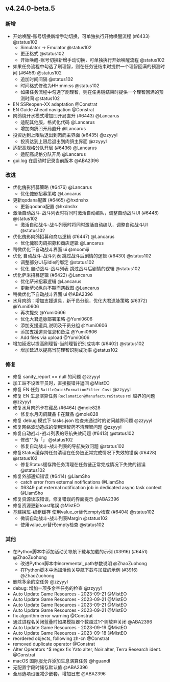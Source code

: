 ## v4.24.0-beta.5

### 新增

- 开始唤醒-账号切换新增手动切换，可单独执行开始唤醒流程 (#6433) @status102
   - Simulator -> Emulator @status102
   - 更正格式 @status102
   - 开始唤醒-账号切换新增手动切换，可单独执行开始唤醒流程 @status102
- 如果任务流程中勾选了刷理智，则在任务链结束时提供一个理智回满的预测时间 (#6456) @status102
   - 追加时间间隔 @status102
   - 时间格式修改为HH:mm:ss @status102
   - 如果任务流程中勾选了刷理智，则在任务链结束时提供一个理智回满的预测时间 @status102
- EN SSReopen-XX adaptation @Constrat
- EN Guide Ahead navigation @Constrat
- 肉鸽烧开水模式增加凹开局直升 (#6443) @Lancarus
   - 适配其他服，格式化代码 @Lancarus
   - 增加肉鸽凹开局直升 @Lancarus
- 投资达到上限后退出到肉鸽主界面 (#6435) @zzyyyl
   - 投资达到上限后退出到肉鸽主界面 @zzyyyl
- 适配高规格分队开局 (#6436) @Lancarus
   - 适配高规格分队开局 @Lancarus
- gui.log 在启动时记录当前版本 @ABA2396

### 改进

- 优化傀影招募策略 (#6476) @Lancarus
   - 优化傀影招募策略 @Lancarus
- 更新qodana配置 (#6465) @hxdnshx
   - 更新qodana配置 @hxdnshx
- 激活自动战斗-战斗列表时将同时激活自动编队，调整自动战斗UI (#6448) @status102
   - 激活自动战斗-战斗列表时将同时激活自动编队，调整自动战斗UI @status102
- 优化傀影肉鸽招募和商店逻辑 (#6447) @Lancarus
   - 优化傀影肉鸽招募和商店逻辑 @Lancarus
- 稍微优化下自动战斗界面 ui @moomiji
- 优化 自动战斗-战斗列表 跳过战斗后剧情的逻辑 (#6430) @status102
   - 调整部分UI与Idle的绑定 @status102
   - 优化 自动战斗-战斗列表 跳过战斗后剧情的逻辑 @status102
- 优化萨米招募逻辑 (#6422) @Lancarus
   - 优化萨米招募逻辑 @Lancarus
   - 更新萨米纵向不期而遇截图 @Lancarus
- 稍微优化下自动战斗界面 ui @ABA2396
- 水月肉鸽：增加支援道具，新干员分组，优化大君遗脉策略 (#6372) @Yumi0606
   - 再次提交 @Yumi0606
   - 优化大君遗脉部署策略 @Yumi0606
   - 添加支援道具,说明及干员分组 @Yumi0606
   - 添加支援道具信息和备注 @Yumi0606
   - Add files via upload @Yumi0606
- 增加延迟以提高刷理智-当前理智识别成功率 (#6402) @status102
   - 增加延迟以提高当前理智识别成功率 @status102

### 修复

- 修复 sanity_report == null 的问题 @zzyyyl
- 加工站不设置干员时，直接报错并返回 @MistEO
- 修复 EN 任务 `BattleQuickFormationFilter-Cost` @zzyyyl
- 修复 EN 生息演算任务 `Reclamation@ManufactureStatus` roi 越界的问题 @zzyyyl
- 修复水月肉鸽卡在藏品 (#6464) @mole828
   - 修复水月肉鸽藏品卡在藏品 @mole828
- 修复 debug 模式下 tasks.json 检查未通过时的访问越界问题 @zzyyyl
- 修复网络波动造成的使用理智药不清理智问题 @zzyyyl
- 修复自动战斗-战斗列表的导航失效问题 (#6413) @status102
   - 修改""为「」 @status102
   - 修复自动战斗-战斗列表的导航失效问题 @status102
- 修复Status缓存跨任务清理在任务链正常完成情况下失效的错误 (#6428) @status102
   - 修复Status缓存跨任务清理在任务链正常完成情况下失效的错误 @status102
- 修复外部通知错误 (#6414) @LiamSho
   - catch error from external notifications @LiamSho
   - #6349 put external notification job in dedicated async task context @LiamSho
- 修复资源读取错误，修复错误的界面提示 @ABA2396
- 修复资源更新toast笔误 @MistEO
- 基建换班-编组缓存 使用value_or替代empty检查 (#6404) @status102
   - 微调自动战斗-战斗列表Margin @status102
   - 使用value_or替代empty检查 @status102

### 其他

- 在Python脚本中添加活动关导航下载与加载的示例 (#3916) (#6451) @ZhaoZuohong
   - 改进Python脚本中incremental_path参数说明 @ZhaoZuohong
   - 在Python脚本中添加活动关导航下载与加载的示例 (#3916) @ZhaoZuohong
- 删除多余的空任务 @zzyyyl
- debug: 增加一项多余空任务的检查 @zzyyyl
- Auto Update Game Resources - 2023-09-21 @MistEO
- Auto Update Game Resources - 2023-09-21 @MistEO
- Auto Update Game Resources - 2023-09-21 @MistEO
- Auto Update Game Resources - 2023-09-21 @MistEO
- fix algorithm error warning @Constrat
- 通过进程名关闭蓝叠时如果模拟器个数超过1个则放弃关闭 @ABA2396
- Auto Update Game Resources - 2023-09-19 @MistEO
- Auto Update Game Resources - 2023-09-18 @MistEO
- reordered objects, following zh-cn @Constrat
- removed duplicate operator @Constrat
- Alter Operators ^$ regex fix Yato alter, Noir alter, Terra Research ident. @Constrat
- macOS 国际服允许添加生息演算任务 @hguandl
- 无配置字段时储存默认值 @ABA2396
- 全局选项设置减少嵌套，增加日志 @ABA2396
